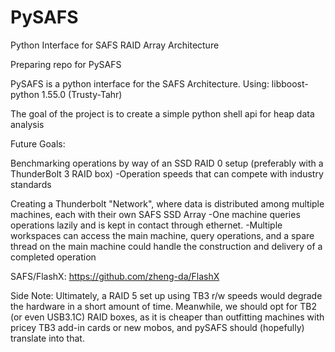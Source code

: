 # PySAFS
Python Interface for SAFS RAID Array Architecture

Preparing repo for PySAFS

PySAFS is a python interface for the SAFS Architecture.
Using: libboost-python 1.55.0 (Trusty-Tahr)

The goal of the project is to create a simple python shell api for heap data analysis

Future Goals:

Benchmarking operations by way of an SSD RAID 0 setup (preferably with a ThunderBolt 3 RAID box)
  -Operation speeds that can compete with industry standards

Creating a Thunderbolt "Network", where data is distributed among multiple machines, each with their own SAFS SSD Array
  -One machine queries operations lazily and is kept in contact through ethernet.
  -Multiple workspaces can access the main machine, query operations, and a spare thread on the main machine could handle the construction and delivery of a completed operation
  


SAFS/FlashX: https://github.com/zheng-da/FlashX

Side Note: Ultimately, a RAID 5 set up using TB3 r/w speeds would degrade the hardware in a short amount of time. Meanwhile, we should opt for TB2 (or even USB3.1C) RAID boxes, as it is cheaper than outfitting machines with pricey TB3 add-in cards or new mobos, and pySAFS should (hopefully) translate into that.


